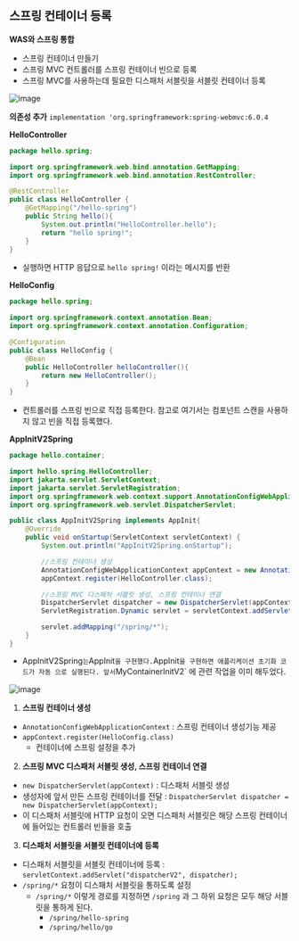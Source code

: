 ## 스프링 컨테이너 등록
**WAS와 스프링 통합**
- 스프링 컨테이너 만들기
- 스프링 MVC 컨트롤러를 스프링 컨테이너 빈으로 등록
- 스프링 MVC를 사용하는데 필요한 디스패처 서블릿을 서블릿 컨테이너 등록
  
![image](https://github.com/user-attachments/assets/dd9d5b82-5dca-4e41-b455-53c1251b1cdb)

**의존성 추가**
`implementation 'org.springframework:spring-webmvc:6.0.4`

**HelloController**
```java
package hello.spring;

import org.springframework.web.bind.annotation.GetMapping;
import org.springframework.web.bind.annotation.RestController;

@RestController
public class HelloController {
    @GetMapping("/hello-spring")
    public String hello(){
        System.out.println("HelloController.hello");
        return "hello spring!";
    }
}
```
- 실행하면 HTTP 응답으로 `hello spring!` 이라는 메시지를 반환


**HelloConfig**
```java
package hello.spring;

import org.springframework.context.annotation.Bean;
import org.springframework.context.annotation.Configuration;

@Configuration
public class HelloConfig {
    @Bean
    public HelloController helloController(){
        return new HelloController();
    }
}
```
- 컨트롤러를 스프링 빈으로 직접 등록한다. 참고로 여기서는 컴포넌트 스캔을 사용하지 않고 빈을 직접 등록했다.


**AppInitV2Spring**
```java
package hello.container;

import hello.spring.HelloController;
import jakarta.servlet.ServletContext;
import jakarta.servlet.ServletRegistration;
import org.springframework.web.context.support.AnnotationConfigWebApplicationContext;
import org.springframework.web.servlet.DispatcherServlet;

public class AppInitV2Spring implements AppInit{
    @Override
    public void onStartup(ServletContext servletContext) {
        System.out.println("AppInitV2Spring.onStartup");

        //스프링 컨테이너 생성
        AnnotationConfigWebApplicationContext appContext = new AnnotationConfigWebApplicationContext();
        appContext.register(HelloController.class);

        //스프링 MVC 디스패처 서블릿 생성, 스프링 컨테이너 연결
        DispatcherServlet dispatcher = new DispatcherServlet(appContext);
        ServletRegistration.Dynamic servlet = servletContext.addServlet("dispatcherV2", dispatcher);

        servlet.addMapping("/spring/*");
    }
}
```
- AppInitV2Spring` 는 `AppInit` 을 구현했다. `AppInit` 을 구현하면 애플리케이션 초기화 코드가 자동 으로 실행된다. 앞서 `MyContainerInitV2` 에 관련 작업을 이미 해두었다.

![image](https://github.com/user-attachments/assets/14883bf3-aa87-4565-9be8-35bd1dd976ba)

1. **스프링 컨테이너 생성**
  - `AnnotationConfigWebApplicationContext` : 스프링 컨테이너 생성기능 제공
  - `appContext.register(HelloConfig.class)`
    - 컨테이너에 스프링 설정을 추가
     
2. **스프링 MVC 디스패처 서블릿 생성, 스프링 컨테이너 연결**
  - `new DispatcherServlet(appContext)` : 디스패처 서블릿 생성
  - 생성자에 앞서 만든 스프링 컨테이너를 전달 : `DispatcherServlet dispatcher = new DispatcherServlet(appContext);`
  - 이 디스패처 서블릿에 HTTP 요청이 오면 디스패처 서블릿은 해당 스프링 컨테이너에 들어있는 컨트롤러 빈들을 호출

3. **디스패처 서블릿을 서블릿 컨테이너에 등록**
  -  디스패처 서블릿을 서블릿 컨테이너에 등록 : `servletContext.addServlet("dispatcherV2", dispatcher);`
- `/spring/*` 요청이 디스패처 서블릿을 통하도록 설정
  - `/spring/*` 이렇게 경로를 지정하면 `/spring` 과 그 하위 요청은 모두 해당 서블릿을 통하게 된다.
    - `/spring/hello-spring`
    - `/spring/hello/go`
